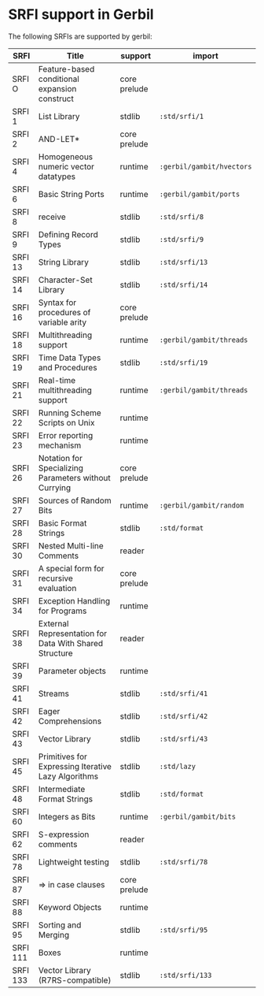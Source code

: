 # SRFI support in Gerbil

The following SRFIs are supported by gerbil:

| SRFI     | Title                                                  | support      | import                    |
|----------|--------------------------------------------------------|--------------|---------------------------|
| SRFI  O  | Feature-based conditional expansion construct          | core prelude |                           |
| SRFI  1  | List Library                                           | stdlib       | `:std/srfi/1`             |
| SRFI  2  | AND-LET*                                               | core prelude |                           |
| SRFI  4  | Homogeneous numeric vector datatypes                   | runtime      | `:gerbil/gambit/hvectors` |
| SRFI  6  | Basic String Ports                                     | runtime      | `:gerbil/gambit/ports`    |
| SRFI  8  | receive                                                | stdlib       | `:std/srfi/8`             |
| SRFI  9  | Defining Record Types                                  | stdlib       | `:std/srfi/9`             |
| SRFI 13  | String Library                                         | stdlib       | `:std/srfi/13`            |
| SRFI 14  | Character-Set Library                                  | stdlib       | `:std/srfi/14`            |
| SRFI 16  | Syntax for procedures of variable arity                | core prelude |                           |
| SRFI 18  | Multithreading support                                 | runtime      | `:gerbil/gambit/threads`  |
| SRFI 19  | Time Data Types and Procedures                         | stdlib       | `:std/srfi/19`            |
| SRFI 21  | Real-time multithreading support                       | runtime      | `:gerbil/gambit/threads`  |
| SRFI 22  | Running Scheme Scripts on Unix                         | runtime      |                           |
| SRFI 23  | Error reporting mechanism                              | runtime      |                           |
| SRFI 26  | Notation for Specializing Parameters without Currying  | core prelude |                           |
| SRFI 27  | Sources of Random Bits                                 | runtime      | `:gerbil/gambit/random`   |
| SRFI 28  | Basic Format Strings                                   | stdlib       | `:std/format`             |
| SRFI 30  | Nested Multi-line Comments                             | reader       |                           |
| SRFI 31  | A special form for recursive evaluation                | core prelude |                           |
| SRFI 34  | Exception Handling for Programs                        | runtime      |                           |
| SRFI 38  | External Representation for Data With Shared Structure | reader       |                           |
| SRFI 39  | Parameter objects                                      | runtime      |                           |
| SRFI 41  | Streams                                                | stdlib       | `:std/srfi/41`            |
| SRFI 42  | Eager Comprehensions                                   | stdlib       | `:std/srfi/42`            |
| SRFI 43  | Vector Library                                         | stdlib       | `:std/srfi/43`            |
| SRFI 45  | Primitives for Expressing Iterative Lazy Algorithms    | stdlib       | `:std/lazy`               |
| SRFI 48  | Intermediate Format Strings                            | stdlib       | `:std/format`             |
| SRFI 60  | Integers as Bits                                       | runtime      | `:gerbil/gambit/bits`     |
| SRFI 62  | S-expression comments                                  | reader       |                           |
| SRFI 78  | Lightweight testing                                    | stdlib       | `:std/srfi/78`            |
| SRFI 87  | => in case clauses                                     | core prelude |                           |
| SRFI 88  | Keyword Objects                                        | runtime      |                           |
| SRFI 95  | Sorting and Merging                                    | stdlib       | `:std/srfi/95`            |
| SRFI 111 | Boxes                                                  | runtime      |                           |
| SRFI 133 | Vector Library (R7RS-compatible)                       | stdlib       | `:std/srfi/133`           |
